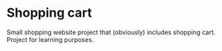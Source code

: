 # Shopping cart

Small shopping website project that (obviously) includes shopping cart.
Project for learning purposes.
